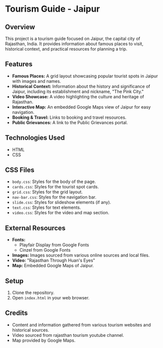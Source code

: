 # Tourism Guide - Jaipur

## Overview

This project is a tourism guide focused on Jaipur, the capital city of Rajasthan, India. It provides information about famous places to visit, historical context, and practical resources for planning a trip.

## Features

*   **Famous Places:** A grid layout showcasing popular tourist spots in Jaipur with images and names.
*   **Historical Context:** Information about the history and significance of Jaipur, including its establishment and nickname, "The Pink City."
*   **Video Showcase:** A video highlighting the culture and heritage of Rajasthan.
*   **Interactive Map:** An embedded Google Maps view of Jaipur for easy navigation.
*   **Booking & Travel:** Links to booking and travel resources.
*   **Public Grievances:** A link to the Public Grievances portal.

## Technologies Used

*   HTML
*   CSS

## CSS Files

*   `body.css`: Styles for the body of the page.
*   `cards.css`: Styles for the tourist spot cards.
*   `grid.css`: Styles for the grid layout.
*   `nav-bar.css`: Styles for the navigation bar.
*   `slide.css`: Styles for slideshow elements (if any).
*   `text.css`: Styles for text elements.
*   `video.css`: Styles for the video and map section.

## External Resources

*   **Fonts:**
    *   Playfair Display from Google Fonts
    *   Cinzel from Google Fonts
*   **Images:** Images sourced from various online sources and local files.
*   **Video:** "Rajasthan Through Huan's Eyes"
*   **Map:** Embedded Google Maps of Jaipur.

## Setup

1.  Clone the repository.
2.  Open `index.html` in your web browser.

## Credits

*   Content and information gathered from various tourism websites and historical sources.
*   Video sourced from rajasthan tourism youtube channel.
*   Map provided by Google Maps.

